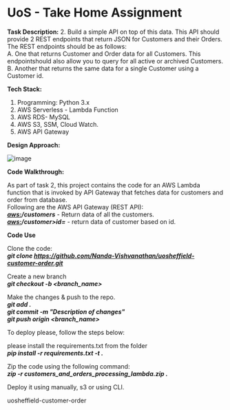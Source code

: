 # UoS - Take Home Assignment

**Task Description:**
2. Build a simple API on top of this data. This API should provide 2 REST endpoints that return JSON for Customers and their Orders. The REST endpoints should be as follows:<br>
  A. One that returns Customer and Order data for all Customers. This endpointshould also allow you to query for all active or archived Customers.
  B.  Another that returns the same data for a single Customer using a Customer id.

**Tech Stack:**

1. Programming: Python 3.x<br>
2. AWS Serverless - Lambda Function<br>
3. AWS RDS- MySQL<br>
4. AWS S3, SSM, Cloud Watch.<br>
5. AWS API Gateway


**Design Approach:**

![image](https://github.com/Nanda-Vishvanathan/uosheffield-customer-order/assets/59757238/c627af23-4958-4fa3-a3b5-2266cf5eef6c)



**Code Walkthrough:**

As part of task 2, this project contains the code for an AWS Lambda function that is invoked by API Gateway that fetches data for customers and order from database. <br>
Following are the AWS API Gateway (REST API):<br>
***<aws:>/customers*** - Return data of all the customers. <br>
***<aws:>/customer>id=<int>*** - return data of customer based on id.<br>


**Code Use**

Clone the code:<br>
***git clone https://github.com/Nanda-Vishvanathan/uosheffield-customer-order.git<br>***

Create a new branch<br>
***git checkout -b <branch_name><br>***

Make the changes & push to the repo.<br>
***git add .<br>***
***git commit -m "Description of changes"<br>***
***git push origin <branch_name><br>***

To deploy please, follow the steps below:

please install the requirements.txt from the folder<br>
***pip install -r requirements.txt -t .<br>***

Zip the code using the following command:<br>
***zip -r customers_and_orders_processing_lambda.zip .<br>***

Deploy it using manually, s3 or using CLI.

uosheffield-customer-order
